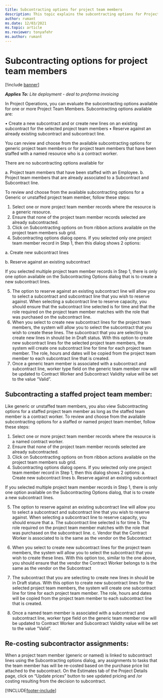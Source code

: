```yaml
---
title: Subcontracting options for project team members
description: This topic explains the subcontracting options for Project team members in Project Operations.
author: rumant
ms.date: 12/03/2021
ms.topic: article
ms.reviewer: tonyafehr 
ms.author: rumant
---
```


# Subcontracting options for project team members

[!include [banner](../../includes/dataverse-preview.md)]

_**Applies To:** Lite deployment - deal to proforma invoicing_

In Project Operations, you can evaluate the subcontracting options available for one or more Project Team Members. Subcontracting options available are:

•	Create a new subcontract and or create new lines on an existing subcontract for the selected project team members 
•	Reserve against an already existing subcontract and subcontract line. 

You can review and choose from the available subcontracting options for generic project team members or for project team members that have been staffed with a named resource who is a contract worker. 

There are no subcontracting options available for 

a.	Project team members that have been staffed with an Employee. 
b.	Project team members that are already associated to a Subcontract and Subcontract line. 

To review and choose from the available subcontracting options for a Generic or unstaffed project team member, follow these steps:

1.	Select one or more project team member records where the resource is a generic resource.
2.	Ensure that none of the project team member records selected are already subcontracted. 
3.	Click on Subcontracting options on from ribbon actions available on the project team members sub grid.
4.	Subcontracting options dialog opens. If you selected only one project team member record in Step 1, then this dialog shows 2 options:

a.	Create new subcontract lines

b.	Reserve against an existing subcontract

If you selected multiple project team member records in Step 1, there is only one option available on the Subcontracting Options dialog that is to create a new subcontract lines.

5.	The option to reserve against an existing subcontract line will allow you to select a subcontract and subcontract line that you wish to reserve against. When selecting a subcontract line to reserve capacity, you should ensure that the subcontract line selected is for time and that the role required on the project team member matches with the role that was purchased on the subcontract line. 
6.	When you select to create new subcontract lines for the project team members, the system will allow you to select the subcontract that you wish to create these lines. The subcontract that you are selecting to create new lines in should be in Draft status. With this option to create new subcontract lines for the selected project team members, the system will create one subcontract line for time for each project team member. The role, hours and dates will be copied from the project team member to each subcontract line that is created.  
7.	Once a generic team member is associated with a subcontract and subcontract line, worker type field on the generic team member row will be updated to Contract Worker and Subcontract Validity value will be set to the value “Valid”.

## Subcontracting a staffed project team member:

Like generic or unstaffed team members, you also view Subcontracting options for a staffed project  team member as long as the staffed team member is a contract worker.  To review and choose from the available subcontracting options for a staffed or named project team member, follow these steps:

1.	Select one or more project team member records where the resource is a named contract worker.
2.	Ensure that none of the project team member records selected are already subcontracted. 
3.	Click on Subcontracting options on from ribbon actions available on the project team members sub grid.
4.	Subcontracting options dialog opens. If you selected only one project team member record in Step 1, then this dialog shows 2 options:
a.	Create new subcontract lines
b.	Reserve against an existing subcontract

If you selected multiple project team member records in Step 1, there is only one option available on the Subcontracting Options dialog, that is to create a new subcontract lines.

5.	The option to reserve against an existing subcontract line will allow you to select a subcontract and subcontract line that you wish to reserve against. When selecting a subcontract line to reserve capacity, you should ensure that
a.	The subcontract line selected is for time 
b.	The role required on the project team member matches with the role that was purchased on the subcontract line. 
c.	Vendor that the Contract Worker is associated to is the same as the vendor on the Subcontract 

6.	When you select to create new subcontract lines for the project team members, the system will allow you to select the subcontract that you wish to create these lines. With this option too, similar to the one above, you should ensure that the vendor the Contract Worker belongs to is the same as the vendor on the Subcontract 
7.	The subcontract that you are selecting to create new lines in should be in Draft status. With this option to create new subcontract lines for the selected project team members, the system will create one subcontract line for time for each project team member. The role, hours and dates will be copied from the project team member to each subcontract line that is created.  
8.	Once a named team member is associated with a subcontract and subcontract line, worker type field on the generic team member row will be updated to Contract Worker and Subcontract Validity value will be set to the value “Valid”.

## Re-costing subcontractor assignments:

When a project team member (generic or named) is linked to subcontract lines using the Subcontracting options dialog, any assignments to tasks that the team member has will be re-costed based on the purchase price list attached to the subcontract.  On the Estimates tab of the Project Details page, click on “Update prices” button to see updated pricing and /or costing resulting from the decision to subcontract. 


[!INCLUDE[footer-include](../../includes/footer-banner.md)]
